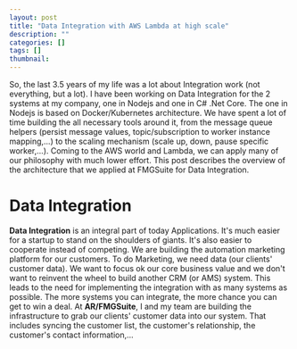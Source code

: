 ```yaml
---
layout: post
title: "Data Integration with AWS Lambda at high scale"
description: ""
categories: []
tags: []
thumbnail: 
---
```


So, the last 3.5 years of my life was a lot about Integration work (not everything, but a lot). I
have been working on Data Integration for the 2 systems at my company, one in Nodejs and one in C#
.Net Core. The one in Nodejs is based on Docker/Kubernetes architecture. We have spent a lot of time
building the all necessary tools around it, from the message queue helpers (persist message values,
topic/subscription to worker instance mapping,...) to the scaling mechanism (scale up, down, pause
specific worker,...). Coming to the AWS world and Lambda, we can apply many of our philosophy with
much lower effort. This post describes the overview of the architecture that we applied at FMGSuite
for Data Integration.

# Data Integration

**Data Integration** is an integral part of today Applications. It's much easier for a startup to
stand on the shoulders of giants. It's also easier to cooperate instead of competing. We are
building the automation marketing platform for our customers. To do Marketing, we need data (our
clients' customer data). We want to focus ok our core business value and we don't want to reinvent
the wheel to build another CRM (or AMS) system. This leads to the need for implementing the
integration with as many systems as possible. The more systems you can integrate, the more chance
you can get to win a deal. At **AR/FMGSuite**, I and my team are building the infrastructure to grab
our clients' customer data into our system. That includes syncing the customer list, the customer's
relationship, the customer's contact information,...

